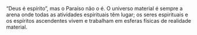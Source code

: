 ﻿“Deus é espírito”, mas o Paraíso não o é. O universo material é sempre a arena onde todas as atividades espirituais têm lugar; os seres espirituais e os espíritos ascendentes vivem e trabalham em esferas físicas de realidade material.